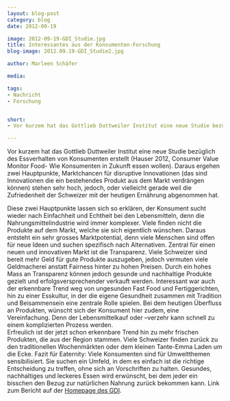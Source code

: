 ```yaml
---
layout: blog-post
category: blog
date: 2012-09-19

image: 2012-09-19-GDI_Studie.jpg
title: Interessantes aus der Konsumenten-Forschung
blog-image: 2012.09.19-GDI_Studie2.jpg

author: Marleen Schäfer

media: 

tags:
- Nachricht
- Forschung


short:
- Vor kurzem hat das Gottlieb Duttweiler Institut eine neue Studie bezüglich des Essverhalten von Konsumenten erstellt (Hauser 2012, Consumer Value Monitor Food- Wie Konsumenten in Zukunft essen wollen). Daraus ergehen zwei Hauptpunkte, Marktchancen für disruptive Innovationen (das sind Innovationen die ein bestehendes Produkt aus dem Markt verdrängen können) stehen sehr hoch, jedoch, oder vielleicht gerade weil die Zufriedenheit der Schweizer mit der heutigen Ernährung abgenommen hat.

---
```

Vor kurzem hat das Gottlieb Duttweiler Institut eine neue Studie bezüglich des Essverhalten von Konsumenten erstellt (Hauser 2012, Consumer Value Monitor Food- Wie Konsumenten in Zukunft essen wollen). Daraus ergehen zwei Hauptpunkte, Marktchancen für disruptive Innovationen (das sind Innovationen die ein bestehendes Produkt aus dem Markt verdrängen können) stehen sehr hoch, jedoch, oder vielleicht gerade weil die Zufriedenheit der Schweizer mit der heutigen Ernährung abgenommen hat.

Diese zwei Hauptpunkte lassen sich so erklären, der Konsument sucht wieder nach Einfachheit und Echtheit bei den Lebensmitteln, denn die Nahrungsmittelindustrie wird immer komplexer. Viele finden nicht die Produkte auf dem Markt, welche sie sich eigentlich wünschen.  Daraus entsteht ein sehr grosses Marktpotential, denn viele Menschen sind offen für neue Ideen und suchen spezifisch nach Alternativen. 
Zentral für einen neuen und innovativen Markt ist die Transparenz. Viele Schweizer sind bereit mehr Geld für gute Produkte auszugeben, jedoch vermuten viele Geldmacherei anstatt Fairness hinter zu hohen Preisen. Durch ein hohes Mass an Transparenz können jedoch gesunde und nachhaltige Produkte gezielt und erfolgsversprechender verkauft werden. 
Interessant war auch der erkennbare Trend weg von ungesunden Fast Food und Fertiggerichten, hin zu einer Esskultur, in der die eigene Gesundheit zusammen mit Tradition und Beisammensein eine zentrale Rolle spielen. Bei dem heutigen Überfluss an Produkten, wünscht sich der Konsument hier zudem, eine Vereinfachung. Denn der Lebensmittelkauf oder –verzehr kann schnell zu einem komplizierten Prozess werden.   
Erfreulich ist der jetzt schon erkennbare Trend hin zu mehr frischen Produkten, die aus der Region stammen. Viele Schweizer finden zurück zu den traditionellen Wochenmärkten oder dem kleinen Tante-Emma Laden um die Ecke. 
Fazit für Eaternity: Viele Konsumenten sind für Umweltthemen sensibilisiert. Sie suchen ein Umfeld, in dem es einfach ist die richtige Entscheidung zu treffen, ohne sich an Vorschriften zu halten. Gesundes, nachhaltiges und leckeres Essen wird erwünscht, bei dem jeder ein bisschen den Bezug zur natürlichen Nahrung zurück bekommen kann.
Link zum Bericht auf der [Homepage des GDI][1]. 

[1]: http://www.gdi.ch/de/Think-Tank/Studien/Product-Detail/106